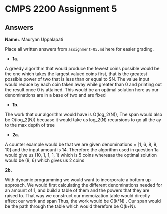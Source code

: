 # CMPS 2200 Assignment 5
## Answers

**Name:**. Mauryan Uppalapati


Place all written answers from `assignment-05.md` here for easier grading.





- **1a.**



A greedy algorithm that would produce the  fewest coins possible would be the one which takes the largest valued coins first, that is the greatest possible power of two that is less than or equal to $N. The value input would reduce by each coin taken away while greater than 0 and printing out the result once 0 is attained. This would be an optimal solution here as our denominations are in a base of two and are fixed 


- **1b.**

The work that our algorithm would have is  O(log_2(N)), The span would also be O(log_2(N)) becuase it would take us log_2(N) recursions to go all the ay to the max depth of tree


- **2a.**

A counter example would be that we are given denominations = [1, 6, 8, 9, 10] and the input amount is 14. Therefore the  algorithm used in question 1a would give us  (10, 1, 1, 1, 1)  which is 5 coins whereaas the optimal solution would be (8, 6) which gives us 2 coins


 **2b.**

With dynamic programming we would want to incorporate a bottom up approach. We would first calculating the different denominations needed for an amount of 1, and build a table of them and the powers that they are raised to. That way we construct our memoization table would directly affect our work and span
Thus, the work would be O(k*N) . Our span would be the path through the table  which would therefore be O(k+N).







